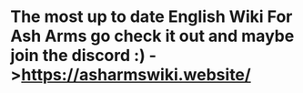 # The most up to date English Wiki For Ash Arms go check it out and maybe join the discord :) ->https://asharmswiki.website/

